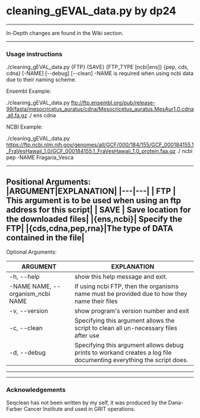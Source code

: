 # cleaning_gEVAL_data.py by dp24
---
In-Depth changes are found in the Wiki section.

---
### Usage instructions

./cleaning_gEVAL_data.py {FTP} {SAVE} {FTP_TYPE [ncbi|ens]} {pep, cds, cdna} [-NAME] [--debug] [--clean]
-NAME is required when using ncbi data due to their naming scheme.


Ensembl Example:

./cleaning_gEVAL_data.py ftp://ftp.ensembl.org/pub/release-99/fasta/mesocricetus_auratus/cdna/Mesocricetus_auratus.MesAur1.0.cdna.all.fa.gz ./ ens cdna


NCBI Example:

./cleaning_gEVAL_data.py https://ftp.ncbi.nlm.nih.gov/genomes/all/GCF/000/184/155/GCF_000184155.1_FraVesHawaii_1.0/GCF_000184155.1_FraVesHawaii_1.0_protein.faa.gz ./ ncbi pep -NAME Fragaria_Vesca 

-------------------------------------------------------------


Positional Arguments:
|ARGUMENT|EXPLANATION| 
|---|---|
|  FTP  | This argument is to be used when using an ftp address for this script|
|  SAVE | Save location for the downloaded files|
|{ens,ncbi}| Specify the FTP|
|{cds,cdna,pep,rna}|The type of DATA contained in the file|
---------

Optional Arguments:

|ARGUMENT|EXPLANATION| 
|---|---|
|-h, --help |show this help message and exit.|
| -NAME NAME, --organism_ncbi NAME | If using ncbi FTP, then the organisms name must be provided due to how they name their files |
|-v, --version|show program's version number and exit|
|-c, --clean|Specifying this argument allows the script to clean all un-necessary files after use|
|-d, --debug |Specifying this argument allows debug prints to workand creates a log file documenting everything the script does.|
--------

---
### Acknowledgements

Seqclean has not been written by my self, it was produced by the Dana-Farber Cancer Institute and used in GRIT operations.
